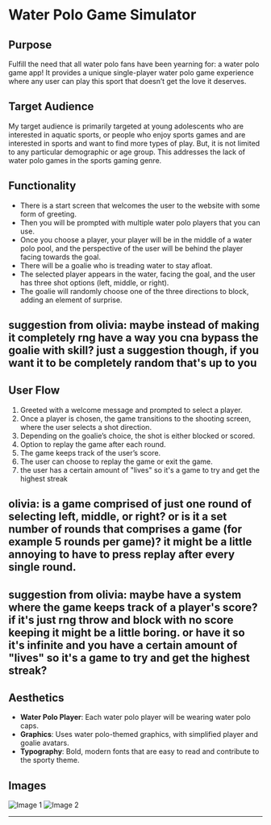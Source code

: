 # Water Polo Game Simulator

## Purpose
Fulfill the need that all water polo fans have been yearning for: a water polo game app! It provides a unique single-player water polo game experience where any user can play this sport that doesn’t get the love it deserves.

## Target Audience
My target audience is primarily targeted at young adolescents who are interested in aquatic sports, or people who enjoy sports games and are interested in sports and want to find more types of play. But, it is not limited to any particular demographic or age group. This addresses the lack of water polo games in the sports gaming genre.

## Functionality
- There is a start screen that welcomes the user to the website with some form of greeting. 
- Then you will be prompted with multiple water polo players that you can use.
- Once you choose a player, your player will be in the middle of a water polo pool, and the perspective of the user will be behind the player facing towards the goal. 
- There will be a goalie who is treading water to stay afloat. 
- The selected player appears in the water, facing the goal, and the user has three shot options (left, middle, or right).
- The goalie will randomly choose one of the three directions to block, adding an element of surprise.
## suggestion from olivia: maybe instead of making it completely rng have a way you cna bypass the goalie with skill? just a suggestion though, if you want it to be completely random that's up to you

## User Flow
1. Greeted with a welcome message and prompted to select a player.
2. Once a player is chosen, the game transitions to the shooting screen, where the user selects a shot direction.
3. Depending on the goalie’s choice, the shot is either blocked or scored.
4. Option to replay the game after each round.
5. The game keeps track of the user’s score.
6. The user can choose to replay the game or exit the game.
7. the user has a certain amount of "lives" so it's a game to try and get the highest streak
## olivia: is a game comprised of just one round of selecting left, middle, or right? or is it a set number of rounds that comprises a game (for example 5 rounds per game)? it might be a little annoying to have to press replay after every single round.
## suggestion from olivia: maybe have a system where the game keeps track of a player's score? if it's just rng throw and block with no score keeping it might be a little boring. or have it so it's infinite and you have a certain amount of "lives" so it's a game to try and get the highest streak?

## Aesthetics
- **Water Polo Player**: Each water polo player will be wearing water polo caps.
- **Graphics**: Uses water polo-themed graphics, with simplified player and goalie avatars.
- **Typography**: Bold, modern fonts that are easy to read and contribute to the sporty theme.

## Images
![Image 1](https://github.com/okonghw/Collins-waterpolo-forked/blob/main/2958cc22-44c0-4e18-83d8-27e76921d23b.webp)
![Image 2](https://github.com/okonghw/Collins-waterpolo-forked/blob/main/c046f102-9de4-4d18-aab1-288e4a6b0e80.webp)

---

